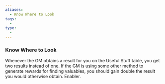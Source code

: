 ```yaml
---
aliases:
  - Know Where to Look
tags:
  - 
type:
  - 
---
```

### Know Where to Look

Whenever the GM obtains a result for you on the Useful Stuff table, you get two results instead of one. If the GM is using some other method to generate rewards for finding valuables, you should gain double the result you would otherwise obtain. Enabler.